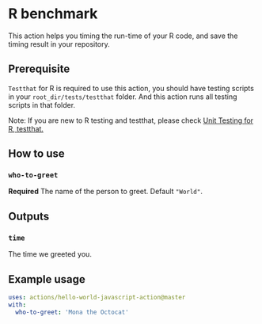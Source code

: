 # R benchmark

This action helps you timing the run-time of your R code, and save the timing result in your repository. 

## Prerequisite

`Testthat` for R is required to use this action, you should have testing scripts in your `root_dir/tests/testthat` folder. And this action runs all testing scripts in that folder.

Note: If you are new to R testing and testthat, please check [Unit Testing for R, testthat.](https://testthat.r-lib.org/)

## How to use


### `who-to-greet`

**Required** The name of the person to greet. Default `"World"`.

## Outputs

### `time`

The time we greeted you.

## Example usage

```yaml
uses: actions/hello-world-javascript-action@master
with:
  who-to-greet: 'Mona the Octocat'
```
